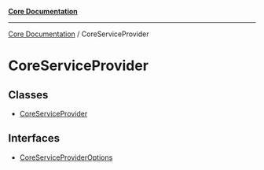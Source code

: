 [**Core Documentation**](../README.md)

***

[Core Documentation](../README.md) / CoreServiceProvider

# CoreServiceProvider

## Classes

- [CoreServiceProvider](classes/CoreServiceProvider.md)

## Interfaces

- [CoreServiceProviderOptions](interfaces/CoreServiceProviderOptions.md)
